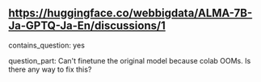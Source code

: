 ## https://huggingface.co/webbigdata/ALMA-7B-Ja-GPTQ-Ja-En/discussions/1

contains_question: yes

question_part: Can't finetune the original model because colab OOMs.
Is there any way to fix this?